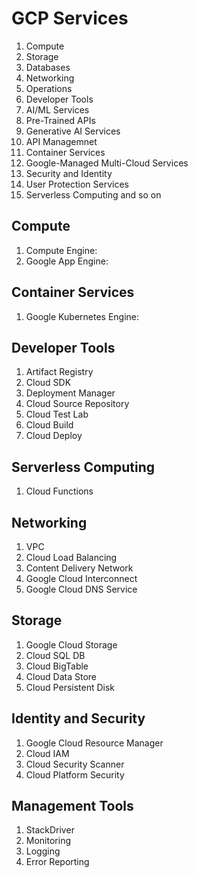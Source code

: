 # GCP Services
1. Compute
2. Storage
3. Databases
4. Networking
5. Operations
6. Developer Tools
7. AI/ML Services
8. Pre-Trained APIs
9. Generative AI Services
10. API Managemnet
11. Container Services
12. Google-Managed Multi-Cloud Services
13. Security and Identity
14. User Protection Services
15. Serverless Computing and so on
   
## Compute
1. Compute Engine:
2. Google App Engine:

## Container Services
1. Google Kubernetes Engine:

## Developer Tools
1. Artifact Registry
2. Cloud SDK
3. Deployment Manager
4. Cloud Source Repository
5. Cloud Test Lab
6. Cloud Build
7. Cloud Deploy
  
## Serverless Computing
1. Cloud Functions

## Networking
1. VPC
2. Cloud Load Balancing
3. Content Delivery Network
4. Google Cloud Interconnect
5. Google Cloud DNS Service

## Storage
1. Google Cloud Storage
2. Cloud SQL DB
3. Cloud BigTable
4. Cloud Data Store
5. Cloud Persistent Disk

## Identity and Security
1. Google Cloud Resource Manager
2. Cloud IAM
3. Cloud Security Scanner
4. Cloud Platform Security

## Management Tools
1. StackDriver
2. Monitoring
3. Logging
4. Error Reporting

